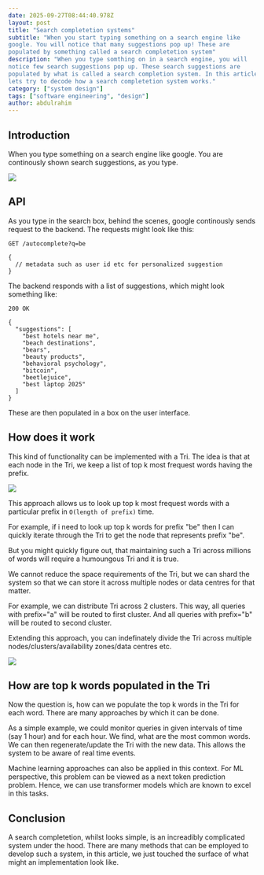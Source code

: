 ```yaml
---
date: 2025-09-27T08:44:40.978Z
layout: post
title: "Search completetion systems"
subtitle: "When you start typing something on a search engine like
google. You will notice that many suggestions pop up! These are
populated by something called a search completetion system"
description: "When you type somthing on in a search engine, you will
notice few search suggestions pop up. These search suggestions are
populated by what is called a search completion system. In this article,
lets try to decode how a search completetion system works."
category: ["system design"]
tags: ["software engineering", "design"]
author: abdulrahim
---
```


## Introduction

When you type something on a search engine like google. You are
continously shown search suggestions, as you type.

![](https://i.ibb.co/Dhvj4z7/Screenshot-from-2025-09-27-14-31-20.png)

## API

As you type in the search box, behind the scenes, google continously
sends request to the backend. The requests might look like this:

```
GET /autocomplete?q=be

{
  // metadata such as user id etc for personalized suggestion
}
```

The backend responds with a list of suggestions, which might look something like:

```
200 OK

{
  "suggestions": [
    "best hotels near me",
    "beach destinations",
    "bears",
    "beauty products",
    "behavioral psychology",
    "bitcoin",
    "beetlejuice",
    "best laptop 2025"
  ]
}
```

These are then populated in a box on the user interface.

## How does it work

This kind of functionality can be implemented with a Tri. The idea is
that at each node in the Tri, we keep a list of top k most frequest
words having the prefix.

![](https://i.ibb.co/VYnt3qGB/Screenshot-from-2025-09-27-14-53-13.png)

This approach allows us to look up top k most frequest words with a
particular prefix in `O(length of prefix)` time.

For example, if i need to look up top k words for prefix "be" then I can
quickly iterate through the Tri to get the node that represents prefix "be".

But you might quickly figure out, that maintaining such a Tri across
millions of words will require a humoungous Tri and it is true.

We cannot reduce the space requirements of the Tri, but we can shard the
system so that we can store it across multiple nodes or data centres
for that matter.


For example, we can distribute Tri across 2 clusters. This way, all
queries with prefix="a" will be routed to first cluster. And all queries
with prefix="b" will be routed to second cluster.

Extending this approach, you can indefinately divide the Tri across
multiple nodes/clusters/availability zones/data centres etc.


![](https://i.ibb.co/h1snfgfY/Screenshot-from-2025-09-27-15-03-27.png)



## How are top k words populated in the Tri

Now the question is, how can we populate the top k words in the Tri for
each word. There are many approaches by which it can be done.

As a simple example, we could monitor queries in given intervals of time
(say 1 hour) and for each hour. We find, what are the most common words.
We can then regenerate/update the Tri with the new data. This allows the
system to be aware of real time events.

Machine learning approaches can also be applied in this context. For ML
perspective, this problem can be viewed as a next token prediction
problem. Hence, we can use transformer models which are known to excel
in this tasks.


## Conclusion

A search completetion, whilst looks simple, is an increadibly
complicated system under the hood. There are many methods that can be
employed to develop such a system, in this article, we just touched the
surface of what might an implementation look like.
